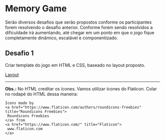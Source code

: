 # Memory Game

Serão diversos desafios que serão propostos conforme os participantes forem resolvendo o desafio anterior. Conforme forem sendo resolvidos a dificuldade irá aumentando, até chegar em um ponto em que o jogo fique completamente dinâmico, escalável e componentizado.

## Desafio 1

Criar template do jogo em HTML e CSS, baseado no layout proposto.

[Layout](https://xd.adobe.com/view/ed7fcc2c-37a2-43e2-51e6-88cbc7282b85-9b4e/)

---

**Obs.:** No HTML creditar os ícones. Vamos utilizar ícones do Flaticon. Colar no rodapé do HTML dessa maneira:

    Icons made by 
    <a href="https://www.flaticon.com/authors/roundicons-freebies" title="Roundicons Freebies">
     Roundicons Freebies
    </a> from 
    <a href="https://www.flaticon.com/" title="Flaticon"> 
     www.flaticon.com
    </a>
